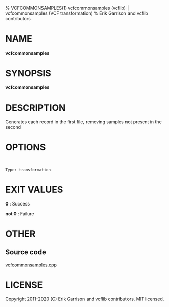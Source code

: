 % VCFCOMMONSAMPLES(1) vcfcommonsamples (vcflib) | vcfcommonsamples (VCF transformation)
% Erik Garrison and vcflib contributors

# NAME

**vcfcommonsamples**

# SYNOPSIS

**vcfcommonsamples** <vcf file> <vcf file>

# DESCRIPTION

Generates each record in the first file, removing samples not present in the second



# OPTIONS

```


Type: transformation

```





# EXIT VALUES

**0**
: Success

**not 0**
: Failure

# OTHER

## Source code

[vcfcommonsamples.cpp](https://github.com/vcflib/vcflib/blob/master/src/vcfcommonsamples.cpp)

# LICENSE

Copyright 2011-2020 (C) Erik Garrison and vcflib contributors. MIT licensed.

<!--
  Created with ./scripts/bin2md.rb scripts/bin2md-template.erb
-->
